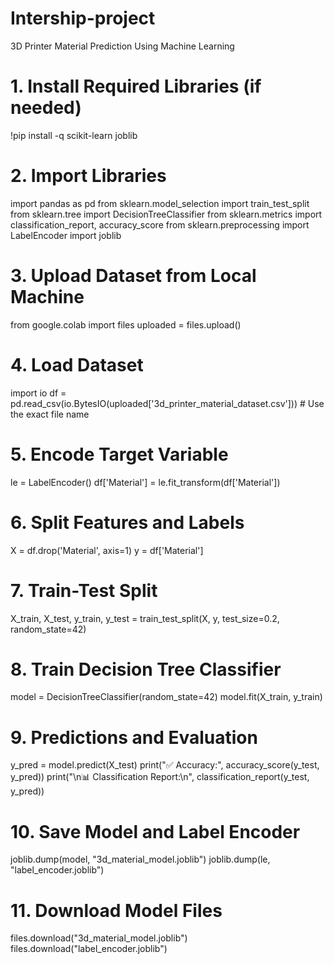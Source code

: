 # Intership-project
3D Printer Material Prediction Using Machine Learning
# 1. Install Required Libraries (if needed)
!pip install -q scikit-learn joblib

# 2. Import Libraries
import pandas as pd
from sklearn.model_selection import train_test_split
from sklearn.tree import DecisionTreeClassifier
from sklearn.metrics import classification_report, accuracy_score
from sklearn.preprocessing import LabelEncoder
import joblib

# 3. Upload Dataset from Local Machine
from google.colab import files
uploaded = files.upload()

# 4. Load Dataset
import io
df = pd.read_csv(io.BytesIO(uploaded['3d_printer_material_dataset.csv']))  # Use the exact file name

# 5. Encode Target Variable
le = LabelEncoder()
df['Material'] = le.fit_transform(df['Material'])

# 6. Split Features and Labels
X = df.drop('Material', axis=1)
y = df['Material']

# 7. Train-Test Split
X_train, X_test, y_train, y_test = train_test_split(X, y, test_size=0.2, random_state=42)

# 8. Train Decision Tree Classifier
model = DecisionTreeClassifier(random_state=42)
model.fit(X_train, y_train)

# 9. Predictions and Evaluation
y_pred = model.predict(X_test)
print("✅ Accuracy:", accuracy_score(y_test, y_pred))
print("\n📊 Classification Report:\n", classification_report(y_test, y_pred))

# 10. Save Model and Label Encoder
joblib.dump(model, "3d_material_model.joblib")
joblib.dump(le, "label_encoder.joblib")

# 11. Download Model Files
files.download("3d_material_model.joblib")
files.download("label_encoder.joblib")
